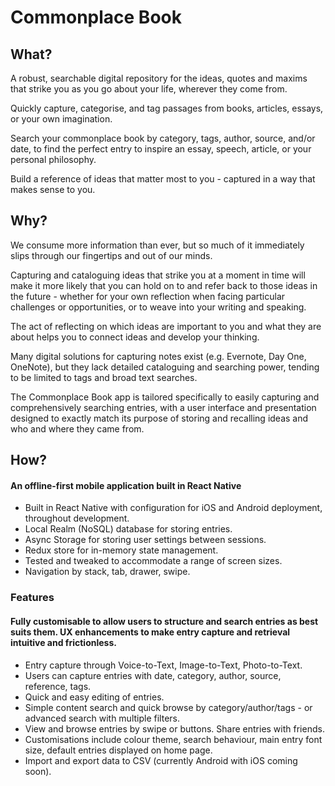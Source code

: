 # Commonplace Book

## What?
A robust, searchable digital repository for the ideas, quotes and maxims that strike you as you go about your life, wherever they come from.

Quickly capture, categorise, and tag passages from books, articles, essays, or your own imagination.

Search your commonplace book by category, tags, author, source, and/or date, to find the perfect entry to inspire an essay, speech, article, or your personal philosophy.

Build a reference of ideas that matter most to you - captured in a way that makes sense to you.

##
## Why?
We consume more information than ever, but so much of it immediately slips through our fingertips and out of our minds.

Capturing and cataloguing ideas that strike you at a moment in time will make it more likely that you can hold on to and refer back to those ideas in the future - whether for your own reflection when facing particular challenges or opportunities, or to weave into your writing and speaking.

The act of reflecting on which ideas are important to you and what they are about helps you to connect ideas and develop your thinking.

Many digital solutions for capturing notes exist (e.g. Evernote, Day One, OneNote), but they lack detailed cataloguing and searching power, tending to be limited to tags and broad text searches.

The Commonplace Book app is tailored specifically to easily capturing and comprehensively searching entries, with a user interface and presentation designed to exactly match its purpose of storing and recalling ideas and who and where they came from.

##
## How?
#### An offline-first mobile application built in React Native ####

- Built in React Native with configuration for iOS and Android deployment, throughout development.
- Local Realm (NoSQL) database for storing entries. 
- Async Storage for storing user settings between sessions.
- Redux store for in-memory state management.
- Tested and tweaked to accommodate a range of screen sizes.
- Navigation by stack, tab, drawer, swipe.

### Features
#### Fully customisable to allow users to structure and search entries as best suits them. UX enhancements to make entry capture and retrieval intuitive and frictionless.
- Entry capture through Voice-to-Text, Image-to-Text, Photo-to-Text.
- Users can capture entries with date, category, author, source, reference, tags.
- Quick and easy editing of entries.
- Simple content search and quick browse by category/author/tags - or advanced search with multiple filters.
- View and browse entries by swipe or buttons. Share entries with friends.
- Customisations include colour theme, search behaviour, main entry font size, default entries displayed on home page.
- Import and export data to CSV (currently Android with iOS coming soon).






